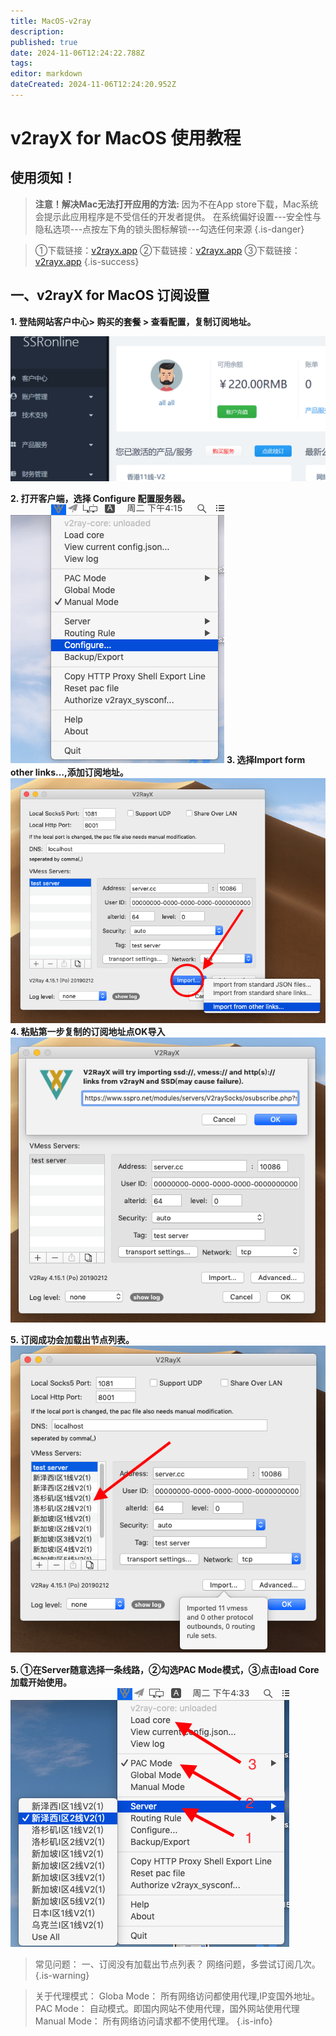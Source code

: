 ```yaml
---
title: MacOS-v2ray
description: 
published: true
date: 2024-11-06T12:24:22.788Z
tags: 
editor: markdown
dateCreated: 2024-11-06T12:24:20.952Z
---
```


# v2rayX for MacOS 使用教程
## 使用须知！


> **注意！解决Mac无法打开应用的方法:**
因为不在App store下载，Mac系统会提示此应用程序是不受信任的开发者提供。
在系统偏好设置---安全性与隐私选项---点按左下角的锁头图标解锁---勾选任何来源
{.is-danger}


> ①下载链接：[v2rayx.app](/v2ray/v2rayx.app.zip)
②下载链接：[v2rayx.app](https://device.helpsme.org/s/atKTjStHRTR5oNA)
③下载链接：[v2rayx.app](https://s1.helpsme.org/V2RayX.app.zip)
{.is-success}


## 一、v2rayX for MacOS 订阅设置
**1. 登陆网站客户中心> 购买的套餐 > 查看配置，复制订阅地址。**

![m_1.gif](/images/trojan-img/m_1.gif)

**2. 打开客户端，选择 Configure 配置服务器。**
![mac1.png](/images/v2ray-img/mac1.png)
**3. 选择Import form other links…,添加订阅地址。**
![mac2.png](/images/v2ray-img/mac2.png)
**4. 粘贴第一步复制的订阅地址点OK导入**
![mac3.png](/images/v2ray-img/mac3.png)

**5. 订阅成功会加载出节点列表。**
![mac4.png](/images/v2ray-img/mac4.png)

**5. ①在Server随意选择一条线路，②勾选PAC Mode模式，③点击load Core 加载开始使用。**
![mac5.png](/images/v2ray-img/mac5.png)

> 常见问题：
一、订阅没有加载出节点列表？
网络问题，多尝试订阅几次。
{.is-warning}

> 关于代理模式：
Globa Mode： 所有网络访问都使用代理,IP变国外地址。
PAC Mode： 自动模式。即国内网站不使用代理，国外网站使用代理
Manual Mode： 所有网络访问请求都不使用代理。
{.is-info}

